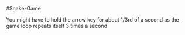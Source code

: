 #Snake-Game


You might have to hold the arrow key for about 1/3rd of a second as the game loop repeats itself 3 times a second


